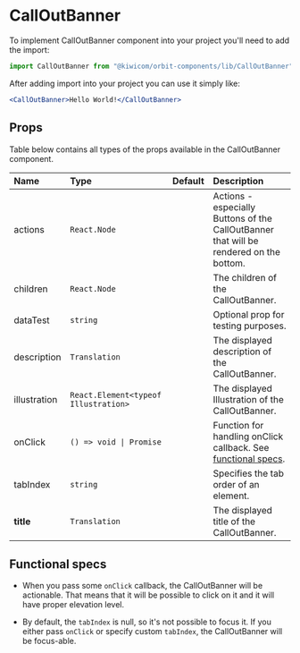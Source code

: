 # CallOutBanner

To implement CallOutBanner component into your project you'll need to add the import:

```jsx
import CallOutBanner from "@kiwicom/orbit-components/lib/CallOutBanner";
```

After adding import into your project you can use it simply like:

```jsx
<CallOutBanner>Hello World!</CallOutBanner>
```

## Props

Table below contains all types of the props available in the CallOutBanner component.

| Name         | Type                                 | Default | Description                                                                            |
| :----------- | :----------------------------------- | :------ | :------------------------------------------------------------------------------------- |
| actions      | `React.Node`                         |         | Actions - especially Buttons of the CallOutBanner that will be rendered on the bottom. |
| children     | `React.Node`                         |         | The children of the CallOutBanner.                                                     |
| dataTest     | `string`                             |         | Optional prop for testing purposes.                                                    |
| description  | `Translation`                        |         | The displayed description of the CallOutBanner.                                        |
| illustration | `React.Element<typeof Illustration>` |         | The displayed Illustration of the CallOutBanner.                                       |
| onClick      | `() => void \| Promise`              |         | Function for handling onClick callback. See [functional specs](#functional-specs).     |
| tabIndex     | `string`                             |         | Specifies the tab order of an element.                                                 |
| **title**    | `Translation`                        |         | The displayed title of the CallOutBanner.                                              |

## Functional specs

- When you pass some `onClick` callback, the CallOutBanner will be actionable. That means that it will be possible to click on it and it will have proper elevation level.

- By default, the `tabIndex` is null, so it's not possible to focus it. If you either pass `onClick` or specify custom `tabIndex`, the CallOutBanner will be focus-able.
